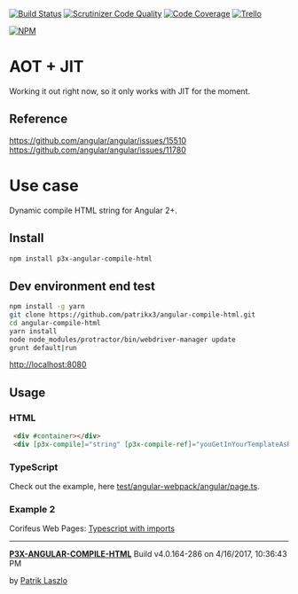 [//]: #@corifeus-header


[![Build Status](https://travis-ci.org/patrikx3/angular-compile-html.svg?branch=master)](https://travis-ci.org/patrikx3/angular-compile-html)
[![Scrutinizer Code Quality](https://scrutinizer-ci.com/g/patrikx3/angular-compile-html/badges/quality-score.png?b=master)](https://scrutinizer-ci.com/g/patrikx3/angular-compile-html/?branch=master)
[![Code Coverage](https://scrutinizer-ci.com/g/patrikx3/angular-compile-html/badges/coverage.png?b=master)](https://scrutinizer-ci.com/g/patrikx3/angular-compile-html/?branch=master)  [![Trello](https://img.shields.io/badge/Trello-p3x-026aa7.svg)](https://trello.com/b/gqKHzZGy/p3x)

[![NPM](https://nodei.co/npm/p3x-angular-compile-html.png?downloads=true&downloadRank=true&stars=true)](https://nodei.co/npm/p3x-angular-compile-html/)


[//]: #@corifeus-header:end

# AOT + JIT
Working it out right now, so it only works with JIT for the moment. 

## Reference
https://github.com/angular/angular/issues/15510  
https://github.com/angular/angular/issues/11780  

# Use case
Dynamic compile HTML string for Angular 2+. 

## Install
  
```bash
npm install p3x-angular-compile-html
```

## Dev environment end test
   
```bash
npm install -g yarn
git clone https://github.com/patrikx3/angular-compile-html.git
cd angular-compile-html
yarn install
node node_modules/protractor/bin/webdriver-manager update
grunt default|run
```

[http://localhost:8080](http://localhost:8080)

## Usage

### HTML
  
```html
 <div #container></div>
 <div [p3x-compile]="string" [p3x-compile-ref]="youGetInYourTemplateAsRef" [p3x-compile-imports]="importsLikeMaterialEtcArray"></div>
```

### TypeScript
Check out the example, here [test/angular-webpack/angular/page.ts](https://github.com/patrikx3/angular-compile-html/blob/master/test/angular-webpack/angular/page.ts).

### Example 2
Corifeus Web Pages: [Typescript with imports](https://github.com/patrikx3/corifeus-app-web-pages/blob/master/src/angular/modules/cory-page.ts)



[//]: #@corifeus-footer


---
[**P3X-ANGULAR-COMPILE-HTML**](https://patrikx3.github.com/angular-compile-html) Build v4.0.164-286 on 4/16/2017, 10:36:43 PM

by [Patrik Laszlo](http://patrikx3.tk) 


[//]: #@corifeus-footer:end
